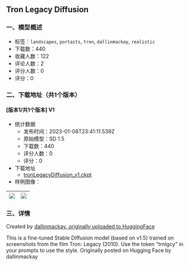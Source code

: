 ## Tron Legacy Diffusion
### 一、模型概述

- 标签：`landscapes`, `portaits`, `tron`, `dallinmackay`, `realistic`
- 下载数：440
- 收藏人数：122
- 评论人数：2
- 评分人数：0
- 评分：0

### 二、下载地址（共1个版本）

#### [版本1/共1个版本] V1

- 统计数据
  - 发布时间：2023-01-08T23:41:11.539Z
  - 原始模型：SD 1.5
  - 下载数：440
  - 评分人数：0
  - 评分：0
- 下载地址
  - [tronLegacyDiffusion_v1.ckpt](https://civitai.com/api/download/models/18)
- 样例图像：

| <img src="https://image.civitai.com/xG1nkqKTMzGDvpLrqFT7WA/cd096e6f-90cb-469b-ccf8-083cbb0f3400/width=450/255.jpeg" /> | <img src="https://image.civitai.com/xG1nkqKTMzGDvpLrqFT7WA/e83172cd-7d1d-4a0b-9027-e17464d35c00/width=450/254.jpeg" /> |
| ---- | ---- |


### 三、详情
<p>Created by <a target="_blank" rel="ugc" href="https://huggingface.co/dallinmackay/Tron-Legacy-diffusion/tree/main">dallinmackay, originally uploaded to HuggingFace</a></p><p>This is a fine-tuned Stable Diffusion model (based on v1.5) trained on screenshots from the film Tron: Legacy (2010). Use the token "trnlgcy" in your prompts to use the style. Originally posted on Hugging Face by dallinmackay</p>
